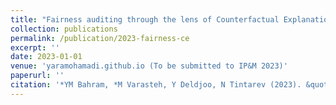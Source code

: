 ```yaml
---
title: "Fairness auditing through the lens of Counterfactual Explanations"
collection: publications
permalink: /publication/2023-fairness-ce
excerpt: ''
date: 2023-01-01
venue: 'yaramohamadi.github.io (To be submitted to IP&M 2023)'
paperurl: ''   
citation: '*YM Bahram, *M Varasteh, Y Deldjoo, N Tintarev (2023). &quot;Fairness auditing through the lens of Counterfactual Explanations&quot; <i>yaramohamadi.github.io</i>. (* Equal Contribution)'
---
```


